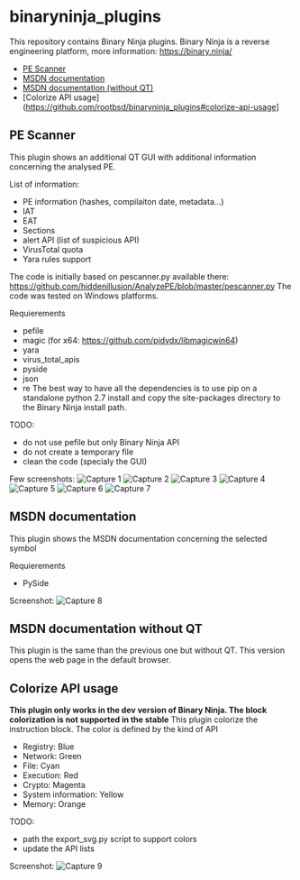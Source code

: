 # binaryninja_plugins
This repository contains Binary Ninja plugins. Binary Ninja is a reverse engineering platform, more information: https://binary.ninja/

 * [PE Scanner](https://github.com/rootbsd/binaryninja_plugins#pe-scanner)
 * [MSDN documentation](https://github.com/rootbsd/binaryninja_plugins#msdn-documentation)
 * [MSDN documentation (without QT)](https://github.com/rootbsd/binaryninja_plugins#msdn-documentation-without-qt)
 * [Colorize API usage](https://github.com/rootbsd/binaryninja_plugins#colorize-api-usage]

## PE Scanner
This plugin shows an additional QT GUI with additional information concerning the analysed PE.

List of information:
  * PE information (hashes, compilaiton date, metadata...)
  * IAT
  * EAT
  * Sections
  * alert API (list of suspicious API)
  * VirusTotal quota
  * Yara rules support

The code is initially based on pescanner.py available there: https://github.com/hiddenillusion/AnalyzePE/blob/master/pescanner.py
The code was tested on Windows platforms.

Requierements
  * pefile
  * magic (for x64: https://github.com/pidydx/libmagicwin64)
  * yara
  * virus_total_apis
  * pyside
  * json
  * re
The best way to have all the dependencies is to use pip on a standalone python 2.7 install and copy the site-packages directory to the Binary Ninja install path.

TODO:
  * do not use pefile but only Binary Ninja API
  * do not create a temporary file
  * clean the code (specialy the GUI)

Few screenshots:
![Capture 1](https://raw.githubusercontent.com/rootbsd/binaryninja_plugins/master/images/Capture1.PNG)
![Capture 2](https://raw.githubusercontent.com/rootbsd/binaryninja_plugins/master/images/Capture2.PNG)
![Capture 3](https://raw.githubusercontent.com/rootbsd/binaryninja_plugins/master/images/Capture3.PNG)
![Capture 4](https://raw.githubusercontent.com/rootbsd/binaryninja_plugins/master/images/Capture4.PNG)
![Capture 5](https://raw.githubusercontent.com/rootbsd/binaryninja_plugins/master/images/Capture5.PNG)
![Capture 6](https://raw.githubusercontent.com/rootbsd/binaryninja_plugins/master/images/Capture6.PNG)
![Capture 7](https://raw.githubusercontent.com/rootbsd/binaryninja_plugins/master/images/Capture7.PNG)


## MSDN documentation
This plugin shows the MSDN documentation concerning the selected symbol

Requierements
  * PySide

Screenshot:
![Capture 8](https://raw.githubusercontent.com/rootbsd/binaryninja_plugins/master/images/Capture8.PNG)

## MSDN documentation without QT
This plugin is the same than the previous one but without QT. This version opens the web page in the default browser.

## Colorize API usage
**This plugin only works in the dev version of Binary Ninja. The block colorization is not supported in the stable**
This plugin colorize the instruction block. The color is defined by the kind of API
  * Registry: Blue
  * Network: Green
  * File: Cyan
  * Execution: Red
  * Crypto: Magenta
  * System information: Yellow
  * Memory: Orange

TODO:
  * path the export_svg.py script to support colors
  * update the API lists

Screenshot:
![Capture 9](https://raw.githubusercontent.com/rootbsd/binaryninja_plugins/master/images/Capture9.PNG)
